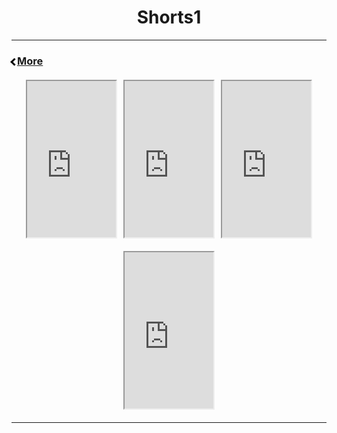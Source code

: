 <!-- In-page CSS start -->

<style>

.SHORTS {
       display: flex;
      margin-bottom: 10px;
 
}
.arrow {
  border: solid black;
  border-width: 0 3px 3px 0;
  display: inline-block;
  padding: 3px;
}
.left {
  transform: rotate(135deg);
  -webkit-transform: rotate(135deg);
}
body{

text-align: center;
       
}
.TEXTLEFT {

text-align: left;
       
}
  
 .SHORTS {
            display: flex;
            justify-content: center;
            flex-wrap: wrap;
            gap: 10px;
            margin: 20px 0;
        }

        .SHORTS div {
            height: 100px;
            width: 200px;
            display: flex;
            align-items: center;
            justify-content: center;
            color: white;
            font-weight: bold;
            border-radius: 5px;
        }  
  
</style>

<!-- In-page CSS end -->

<h1>Shorts1</h1>
<hr>

<div class="TEXTLEFT">
<h3>
<p><i class="arrow left"></i><a href="https://zephyrcarter.github.io/disesdi.github.io/Videos.html">More</a></p>
</h3>
</div>

<!-- ADD NEWEST SHORTS THREE AT A TIME ABOVE THE PREVIOUS ONES (instructions below) -->

<div class="TEXTLEFT">
<div class="SHORTS">
<iframe width="142" height="250" src="https://youtube.com/embed/_X_OPqMn684?si=rUwFLSKxz7ynJzWq?feature=share" ></iframe>
<iframe width="142" height="250" src="https://youtube.com/embed/nLuSieUljYE?si=LS1uNNeeWbUZhxdJ?feature=share" ></iframe>
<iframe width="142" height="250" src="https://youtube.com/embed/T0wgyI2f668?feature=share" ></iframe>
</div>
</div>

<div class="TEXTLEFT">
<div class="SHORTS">
<iframe width="142" height="250" src="https://youtube.com/embed/HkantGDXrB4?feature=share" ></iframe> 
<!-- <iframe width="142" height="250" src="URL?feature=share" ></iframe>
     <iframe width="142" height="250" src="URL?feature=share" ></iframe> -->
</div>
</div>

<hr>


<!-- COPY AND PASTE THIS CODE AND ADD YOUR "URL" FOR EVERY VIDEO YOU WANT ADDED, LEAVING THE "?feature=share" PART -->
<!-- NOTE: PLEASE ADD VIDEOS THREE AT A TIME, THAT IS THE MAXIMUM NUMBER OF VIDEOS DISPLAYABLE IN A ROW ON DESKTOP -->
<!-- ALSO: WHEN PUTTING IN YOUR LINK TO YOUR YOUTUBE SHORT, REPLACE THE "shorts" WITH "embed", AS SEEN BELOW:-->
<!--
<iframe width="142" height="250" src="https://www.youtube.com/shorts/HkantGDXrB4?feature=share" ></iframe> 
                                                                |
                                                                V
<iframe width="142" height="250" src="https://www.youtube.com/embed/HkantGDXrB4?feature=share" ></iframe>                --->   

<!-- COPY CODE FOR SHORTS -->
<!--
<div class="TEXTLEFT">
<div class="SHORTS">
<iframe width="142" height="250" src="URL?feature=share" ></iframe>
<iframe width="142" height="250" src="URL?feature=share" ></iframe>
<iframe width="142" height="250" src="URL?feature=share" ></iframe>
</div>
</div>
-->


